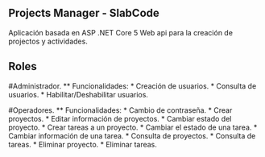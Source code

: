 ## Projects Manager - SlabCode

Aplicación basada en ASP .NET Core 5 Web api para la creación de projectos y actividades. 

## Roles

  #Administrador.
   ** Funcionalidades:
      * Creación de usuarios.
      * Consulta de usuarios.
      * Habilitar/Deshabilitar usuarios.
      
  #Operadores.
  ** Funcionalidades:
      * Cambio de contraseña.
      * Crear proyectos.
      * Editar información de proyectos.
      * Cambiar estado del proyecto.
      * Crear tareas a un proyecto.
      * Cambiar el estado de una tarea.
      * Cambiar información de una tarea.
      * Consulta de proyectos.
      * Consulta de tareas.
      * Eliminar proyecto.
      * Eliminar tareas.

